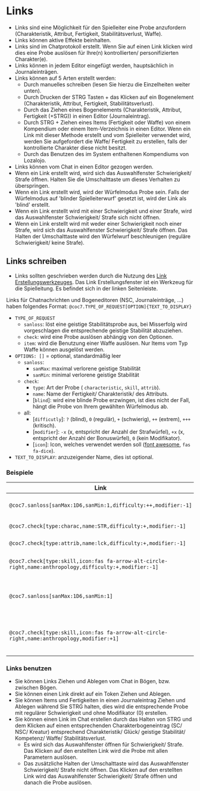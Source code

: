 <!--- This file is auto generated from module/manual/de/links.md -->
# Links

- Links sind eine Möglichkeit für den Spielleiter eine Probe anzufordern (Charakteristik, Attribut, Fertigkeit, Stabilitätsverlust, Waffe).
- Links können aktive Effekte beinhalten.
- Links sind im Chatprotokoll erstellt. Wenn Sie auf einen Link klicken wird dies eine Probe auslösen für Ihre(n) kontrollierten/ personifizierten Charakter(e).
- Links können in jedem Editor eingefügt werden, hauptsächlich in Journaleinträgen.
- Links können auf 5 Arten erstellt werden:
	- Durch manuelles schreiben (lesen Sie hierzu die Einzelheiten weiter unten).
	- Durch Drucken der STRG Tasten + das Klicken auf ein Bogenelement (Charakteristik, Attribut, Fertigkeit, Stabilitätsverlust).
	- Durch das Ziehen eines Bogenelements (Charakteristik, Attribut, Fertigkeit (+STRG)) in einen Editor (Journaleintrag).
	- Durch STRG + Ziehen eines Items (Fertigkeit oder Waffe) von einem Kompendium oder einem Item-Verzeichnis in einen Editor. Wenn ein Link mit dieser Methode erstellt und vom Spielleiter verwendet wird, werden Sie aufgefordert die Waffe/ Fertigkeit zu erstellen, falls der kontrollierte Charakter diese nicht besitzt.
	- Durch das Benutzen des im System enthaltenen Kompendiums von Lozalojo.
- Links können vom Chat in einen Editor gezogen werden.
- Wenn ein Link erstellt wird, wird sich das Auswahlfenster Schwierigkeit/ Strafe öffnen. Halten Sie die Umschalttaste um dieses Verhalten zu überspringen.
- Wenn ein Link erstellt wird, wird der Würfelmodus Probe sein. Falls der Würfelmodus auf 'blinder Spielleiterwurf' gesetzt ist, wird der Link als 'blind' erstellt.
- Wenn ein Link erstellt wird mit einer Schwierigkeit und einer Strafe, wird das Auswahlfenster Schwierigkeit/ Strafe sich nicht öffnen.
- Wenn ein Link erstellt wird mit weder einer Schwierigkeit noch einer Strafe, wird sich das Auswahlfenster Schwierigkeit/ Strafe öffnen. Das Halten der Umschalttaste wird den Würfelwurf beschleunigen (reguläre Schwierigkeit/ keine Strafe).

## Links schreiben

- Links sollten geschrieben werden durch die Nutzung des [Link Erstellungswerkzeuges](link_creation_window.md). Das Link Erstellungsfenster ist ein Werkzeug für die Spielleitung. Es befindet sich in der linken Seitenleiste.

Links für Chatnachrichten und Bogeneditoren (NSC, Journaleinträge, ...) haben folgendes Format: `@coc7.TYPE_OF_REQUEST[OPTION]{TEXT_TO_DISPLAY}`

- `TYPE_OF_REQUEST`
	- `sanloss`: löst eine geistige Stabilitätsprobe aus, bei Misserfolg wird vorgeschlagen die entsprechende geistige Stabilität abzuziehen.
	- `check`: wird eine Probe auslösen abhängig von den Optionen.
	- `item`: wird die Benutzung einer Waffe auslösen. Nur Items vom Typ Waffe können ausgelöst werden.
- `OPTIONS: []` = optional, standardmäßig leer
	- `sanloss`:
		- `sanMax`: maximal verlorene geistige Stabilität
		- `sanMin`: minimal verlorene geistige Stabilität
	- `check`:
		- `type`: Art der Probe ( `characteristic`, `skill`, `attrib`).
		- `name`: Name der Fertigkeit/ Charakteristik/ des Attributs.
		- [`blind`]: wird eine blinde Probe erzwingen, ist dies nicht der Fall, hängt die Probe von Ihrem gewählten Würfelmodus ab.
	- all:
		- [`difficutly`]: `?` (blind), `0` (regulär), `+` (schwierig), `++` (extrem), `+++` (kritisch).
		- [`modifier`]: `-x` (x, entspricht der Anzahl der Strafwürfel), `+x` (x, entspricht der Anzahl der Bonuswürfel), `0` (kein Modifikator).
		- [`icon`]: Icon, welches verwendet werden soll ([font awesome](https://fontawesome.com/icons), `fas fa-dice`).
- `TEXT_TO_DISPLAY`: anzuzeigender Name, dies ist optional.

### Beispiele

| Link                                                                                                    | Ergebnis                                                                          |
|---------------------------------------------------------------------------------------------------------|-----------------------------------------------------------------------------------|
| `@coc7.sanloss[sanMax:1D6,sanMin:1,difficulty:++,modifier:-1]`                                          | {schwierige Probe geistige Stabilität (-1) 1/1D6}                                 |
| `@coc7.check[type:charac,name:STR,difficulty:+,modifier:-1]`                                            | {Schwierige Stärkeprobe (-1)}                                                     |
| `@coc7.check[type:attrib,name:lck,difficulty:+,modifier:-1]`                                            | {Schwierige Glücksprobe (-1)}                                                     |
| `@coc7.check[type:skill,icon:fas fa-arrow-alt-circle-right,name:anthropology,difficulty:+,modifier:-1]` | {Schwierige Anthropologieprobe (-1)} (mit Icon)                                   |
| `@coc7.sanloss[sanMax:1D6,sanMin:1]`                                                                    | {Probe geistige Stabilität 1/1D6} (ohne Name, Schwierigkeit und ohne Modifikator) |
| `@coc7.check[type:skill,icon:fas fa-arrow-alt-circle-right,name:anthropology,modifier:+1]`              | {Anthropologieprobe (+1)} (mit Icon, ohne Name, Schwierigkeit, mit Bonuswürfel)   |

### Links benutzen

- Sie können Links Ziehen und Ablegen vom Chat in Bögen, bzw. zwischen Bögen.
- Sie können einen Link direkt auf ein Token Ziehen und Ablegen.
- Sie können Items und Fertigkeiten in einen Journaleintrag Ziehen und Ablegen während Sie STRG halten, dies wird die entsprechende Probe mit regulärer Schwierigkeit und ohne Modifikator (0) erstellen.
- Sie können einen Link im Chat erstellen durch das Halten von STRG und dem Klicken auf einen entsprechenden Charakterbogeneintrag (SC/ NSC/ Kreatur) entsprechend Charakteristik/ Glück/ geistige Stabilität/ Kompetenz/ Waffe/ Stabilitätsverlust.
	- Es wird sich das Auswahlfenster öffnen für Schwierigkeit/ Strafe. Das Klicken auf den erstellten Link wird die Probe mit allen Parametern auslösen.
	- Das zusätzliche Halten der Umschalttaste wird das Auswahlfenster Schwierigkeit/ Strafe nicht öffnen. Das Klicken auf den erstellten Link wird das Auswahlfenster Schwierigkeit/ Strafe öffnen und danach die Probe auslösen.
